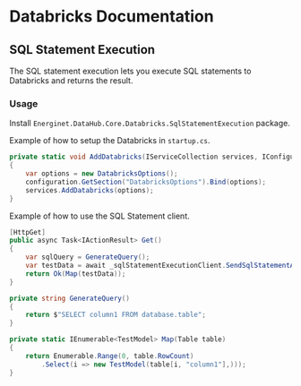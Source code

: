 # Databricks Documentation

## SQL Statement Execution

The SQL statement execution lets you execute SQL statements to Databricks and returns the result.

### Usage

Install `Energinet.DataHub.Core.Databricks.SqlStatementExecution` package.

Example of how to setup the Databricks in `startup.cs`.

```c#
private static void AddDatabricks(IServiceCollection services, IConfiguration configuration)
{
    var options = new DatabricksOptions();
    configuration.GetSection("DatabricksOptions").Bind(options);
    services.AddDatabricks(options);
}
```

Example of how to use the SQL Statement client.

```c#
[HttpGet]
public async Task<IActionResult> Get()
{
    var sqlQuery = GenerateQuery();
    var testData = await _sqlStatementExecutionClient.SendSqlStatementAsync(sqlQuery).ConfigureAwait(false);
    return Ok(Map(testData));
}

private string GenerateQuery()
{
    return $"SELECT column1 FROM database.table";
}

private static IEnumerable<TestModel> Map(Table table)
{
    return Enumerable.Range(0, table.RowCount)
        .Select(i => new TestModel(table[i, "column1"],)));
}
```
